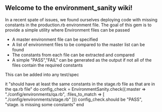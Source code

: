 ## Welcome to the environment_sanity wiki!

In a recent spate of issues, we found ourselves deploying code with missing constants in the production.rb environment file. The goal of this gem is to provide a simple utility where
Environment files can be passed
* A master environment file can be specified
* A list of environment files to be compared to the master list can be found
* The constants from each file can be extracted and compared
* A simple "PASS","FAIL" can be generated as the output if not all of the files contain the required constants

This can be added into any test/spec

it "should have at least the same constants in the stage.rb file as that are in the qa.rb file" do
  config_check = EnvironmentSanity.check({:master => "./config/environments/qa.rb", :files_to_match => [ "./config/environments/stage.rb" ]})
  config_check.should be "PASS", "stage. is missing some constants"
end



